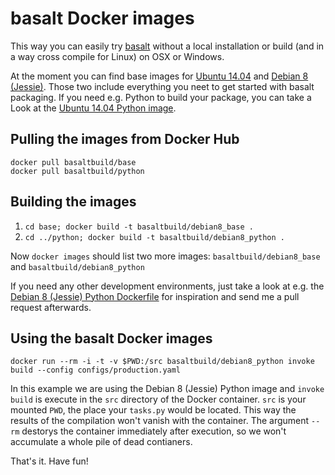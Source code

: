 # basalt Docker images

This way you can easily try [basalt](https://github.com/basalt/basalt) without a local installation or build (and in a way cross compile for Linux) on OSX or Windows.

At the moment you can find base images for [Ubuntu 14.04](https://hub.docker.com/r/basaltbuild/ubuntu1404_base/) and [Debian 8 (Jessie)](https://hub.docker.com/r/basaltbuild/debian8_base/). Those two include everything you neet to get started with basalt packaging. If you need e.g. Python to build your package, you can take a Look at the [Ubuntu 14.04 Python image](https://hub.docker.com/r/basaltbuild/ubuntu1404_python/).

## Pulling the images from Docker Hub

```
docker pull basaltbuild/base
docker pull basaltbuild/python
```


## Building the images

1. `cd base; docker build -t basaltbuild/debian8_base .`
2. `cd ../python; docker build -t basaltbuild/debian8_python .`

Now `docker images` should list two more images: `basaltbuild/debian8_base` and `basaltbuild/debian8_python`

If you need any other development environments, just take a look at e.g. the [Debian 8 (Jessie) Python Dockerfile](https://github.com/basalt/docker_images/blob/master/debian8/python/Dockerfile) for inspiration and send me a pull request afterwards.

## Using the basalt Docker images

`docker run --rm -i -t -v $PWD:/src basaltbuild/debian8_python invoke build --config configs/production.yaml`

In this example we are using the Debian 8 (Jessie) Python image and `invoke build` is execute in the `src` directory of the Docker container. `src` is your mounted `PWD`, the place your `tasks.py` would be located. This way the results of the compilation won't vanish with the container. The argument `--rm` destorys the container immediately after execution, so we won't accumulate a whole pile of dead contianers.

That's it. Have fun!
